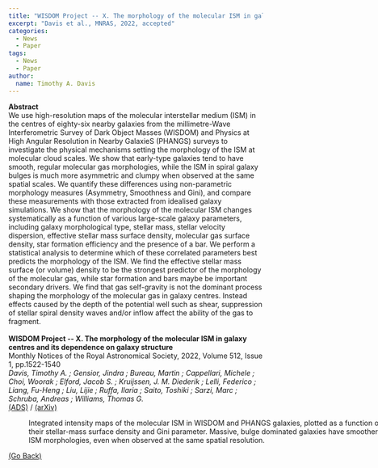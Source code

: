 ```yaml
---
title: "WISDOM Project -- X. The morphology of the molecular ISM in galaxy centres and its dependence on galaxy structure"
excerpt: "Davis et al., MNRAS, 2022, accepted"
categories:
  - News
  - Paper
tags:
  - News
  - Paper
author:
  name: Timothy A. Davis
---
```


<b>Abstract</b><br>
We use high-resolution maps of the molecular interstellar medium (ISM) in the centres of eighty-six nearby galaxies from the millimetre-Wave Interferometric Survey of Dark Object Masses (WISDOM) and Physics at High Angular Resolution in Nearby GalaxieS (PHANGS) surveys to investigate the physical mechanisms setting the morphology of the ISM at molecular cloud scales. We show that early-type galaxies tend to have smooth, regular molecular gas morphologies, while the ISM in spiral galaxy bulges is much more asymmetric and clumpy when observed at the same spatial scales. We quantify these differences using non-parametric morphology measures (Asymmetry, Smoothness and Gini), and compare these measurements with those extracted from idealised galaxy simulations. We show that the morphology of the molecular ISM changes systematically as a function of various large-scale galaxy parameters, including galaxy morphological type, stellar mass, stellar velocity dispersion, effective stellar mass surface density, molecular gas surface density, star formation efficiency and the presence of a bar. We perform a statistical analysis to determine which of these correlated parameters best predicts the morphology of the ISM. We find the effective stellar mass surface (or volume) density to be the strongest predictor of the morphology of the molecular gas, while star formation and bars maybe be important secondary drivers. We find that gas self-gravity is not the dominant process shaping the morphology of the molecular gas in galaxy centres. Instead effects caused by the depth of the potential well such as shear, suppression of stellar spiral density waves and/or inflow affect the ability of the gas to fragment.
<br>
<br>
<b>WISDOM Project -- X. The morphology of the molecular ISM in galaxy centres and its dependence on galaxy structure</b><br>
Monthly Notices of the Royal Astronomical Society, 2022, Volume 512, Issue 1, pp.1522-1540<br>
<i>Davis, Timothy A. ; Gensior, Jindra ; Bureau, Martin ; Cappellari, Michele ; Choi, Woorak ; Elford, Jacob S. ; Kruijssen, J. M. Diederik ; Lelli, Federico ; Liang, Fu-Heng ; Liu, Lijie ; Ruffa, Ilaria ; Saito, Toshiki ; Sarzi, Marc ; Schruba, Andreas ; Williams, Thomas G.</i><br>
<a href="https://ui.adsabs.harvard.edu/abs/2022arXiv220301358D">(ADS)</a> / <a href="https://arxiv.org/abs/2203.01358">(arXiv)</a>



<figure style="width: 700px" class="align-center">
  <img src="{{ site.url }}{{ site.baseurl }}/assets/images/galaxy_image_casplot.png" alt="">
  <figcaption>Integrated intensity maps of the molecular ISM in WISDOM and PHANGS galaxies, plotted as a function of their stellar-mass surface density and Gini parameter. Massive, bulge dominated galaxies have smoother ISM morphologies, even when observed at the same spatial resolution.</figcaption>
</figure>

<a href="#" onclick="history.go(-1)">(Go Back)</a>